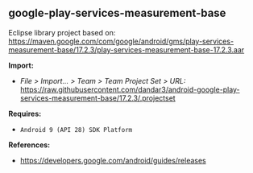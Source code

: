 ## google-play-services-measurement-base

Eclipse library project based on:<br/>
https://maven.google.com/com/google/android/gms/play-services-measurement-base/17.2.3/play-services-measurement-base-17.2.3.aar

**Import:**
- _File > Import... > Team > Team Project Set > URL:_<br/>
  https://raw.githubusercontent.com/dandar3/android-google-play-services-measurement-base/17.2.3/.projectset

**Requires:**
- `Android 9 (API 28) SDK Platform`

**References:**
- https://developers.google.com/android/guides/releases